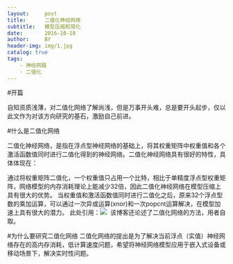 ```yaml
---
layout:     post
title:      二值化神经网络
subtitle:   模型压缩和简化
date:       2016-10-10
author:     BY
header-img: img/1.jpg
catalog: true
tags:
    - 神经网路
    - 二值化
---
```


#开篇

自知资质浅薄，对二值化网络了解尚浅，但是万事开头难，总是要开头起步，仅以此文作为对该方向研究的基石，激励自己前进。

#什么是二值化网络

二值化神经网络，是指在浮点型神经网络的基础上，将其权重矩阵中权重值和各个激活函数值同时进行二值化得到的神经网络。二值化神经网络具有很好的特性，具体体现在：

通过将权重矩阵二值化，一个权重值只占用一个比特，相比于单精度浮点型权重矩阵，网络模型的内存消耗理论上能减少32倍，因此二值化神经网络在模型压缩上具有很大的优势。
当权重值和激活函数值同时进行二值化之后，原来32个浮点型数的乘加运算，可以通过一次异或运算(xnor)和一次popcnt运算解决，在模型加速上具有很大的潜力。
此处引用：![](http://blog.csdn.net/tangwei2014/article/details/55077172)  该博客还论述了二值化网络的方法，用者自取。

#为什么要研究二值化网络
二值化网络的提出是为了解决当前浮点（实值）神经网络存在的高内存消耗，低计算速度问题，希望将神经网络模型应用于嵌入式设备或移动场景下，解决实时性问题。
